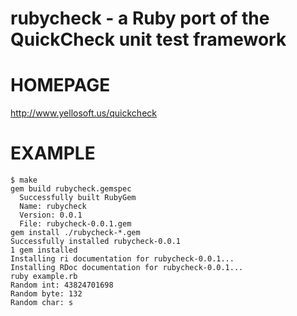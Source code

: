# rubycheck - a Ruby port of the QuickCheck unit test framework

# HOMEPAGE

http://www.yellosoft.us/quickcheck

# EXAMPLE

	$ make
	gem build rubycheck.gemspec
	  Successfully built RubyGem
	  Name: rubycheck
	  Version: 0.0.1
	  File: rubycheck-0.0.1.gem
	gem install ./rubycheck-*.gem
	Successfully installed rubycheck-0.0.1
	1 gem installed
	Installing ri documentation for rubycheck-0.0.1...
	Installing RDoc documentation for rubycheck-0.0.1...
	ruby example.rb
	Random int: 43824701698
	Random byte: 132
	Random char: s